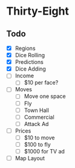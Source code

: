 # Thirty-Eight

## Todo

- [x] Regions
- [x] Dice Rolling
- [x] Predictions
- [x] Dice Adding
- [ ] Income
  - [ ] \$10 per face?
- [ ] Moves
  - [ ] Move one space
  - [ ] Fly
  - [ ] Town Hall
  - [ ] Commercial
  - [ ] Attack Ad
- [ ] Prices
  - [ ] \$10 to move
  - [ ] \$100 to fly
  - [ ] \$1000 for TV ad
- [ ] Map Layout
